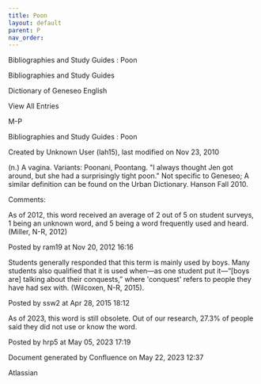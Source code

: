 ```yaml
---
title: Poon
layout: default
parent: P
nav_order:
---
```


Bibliographies and Study Guides : Poon

Bibliographies and Study Guides

Dictionary of Geneseo English

View All Entries

M-P

Bibliographies and Study Guides : Poon

Created by  Unknown User (lah15), last modified on Nov 23, 2010

(n.) A vagina. Variants: Poonani, Poontang. &quot;I always thought Jen got around, but she had a surprisingly tight poon.&quot; Not specific to Geneseo; A similar definition can be found on the Urban Dictionary. Hanson Fall 2010.

Comments:

As of 2012, this word received an average of 2 out of 5 on student surveys, 1 being an unknown word, and 5 being a word frequently used and heard.(Miller, N-R, 2012)

Posted by ram19 at Nov 20, 2012 16:16

Students generally responded that this term is mainly used by boys. Many students also qualified that it is used when—as one student put it—“[boys are] talking about their conquests,” where 'conquest' refers to people they have had sex with. (Wilcoxen, N-R, 2015).

Posted by ssw2 at Apr 28, 2015 18:12

As of 2023, this word is still obsolete. Out of our research, 27.3% of people said they did not use or know the word.

Posted by hrp5 at May 05, 2023 17:19

Document generated by Confluence on May 22, 2023 12:37

Atlassian
